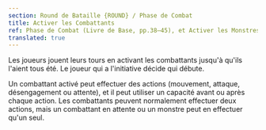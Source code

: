 ```yaml
---
section: Round de Bataille {ROUND} / Phase de Combat
title: Activer les Combattants
ref: Phase de Combat (Livre de Base, pp.38–45), et Activer les Monstres (Monstres & Mercenaires, p.44)
translated: true
---
```


Les joueurs jouent leurs tours en activant les combattants jusqu'à qu'ils l'aient tous été. Le joueur qui a l'initiative décide qui débute.

Un combattant activé peut effectuer des actions (mouvement, attaque, désengagement ou attente), et il peut utiliser un capacité avant ou après chaque action. Les combattants peuvent normalement effectuer deux actions, mais un combattant en attente ou un monstre peut en effectuer qu'un seul.
